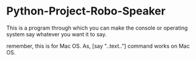 # Python-Project-Robo-Speaker

This is a program through which you can make the console or operating system say whatever you want it to say.

remember, this is for Mac OS. As, [say "..text.."] command works on Mac OS.
